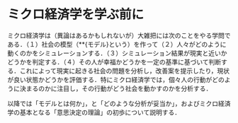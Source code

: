 # ミクロ経済学を学ぶ前に
ミクロ経済学は（異論はあるかもしれないが）大雑把には次のことをやる学問である．（１）社会の模型（**{モデル}という）を作って（２）人々がどのように動くのかをシミュレーションする．（３）シミュレーション結果が現実と近いかどうかを判定する．（４）その人が幸福かどうかを一定の基準に基づいて判断する．これによって現実に起きる社会の問題を分析し，改善案を提示したり，現状が良い状態かどうかを評価する．特にミクロ経済学では，個々人の行動がどのように決まるのかに注目し，その行動がどう社会を動かすのかを分析する．

以降では「モデルとは何か」，と「どのような分析が妥当か」，およびミクロ経済学の基本となる「意思決定の理論」の初歩について説明する．